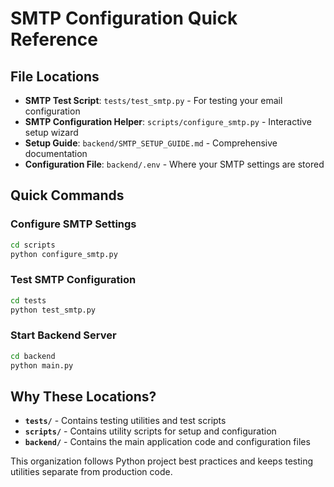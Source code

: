 # SMTP Configuration Quick Reference

## File Locations

- **SMTP Test Script**: `tests/test_smtp.py` - For testing your email configuration
- **SMTP Configuration Helper**: `scripts/configure_smtp.py` - Interactive setup wizard  
- **Setup Guide**: `backend/SMTP_SETUP_GUIDE.md` - Comprehensive documentation
- **Configuration File**: `backend/.env` - Where your SMTP settings are stored

## Quick Commands

### Configure SMTP Settings
```bash
cd scripts
python configure_smtp.py
```

### Test SMTP Configuration  
```bash
cd tests
python test_smtp.py
```

### Start Backend Server
```bash
cd backend
python main.py
```

## Why These Locations?

- **`tests/`** - Contains testing utilities and test scripts
- **`scripts/`** - Contains utility scripts for setup and configuration
- **`backend/`** - Contains the main application code and configuration files

This organization follows Python project best practices and keeps testing utilities separate from production code.
